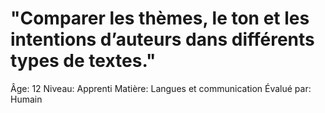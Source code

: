 # "Comparer les thèmes, le ton et les intentions d’auteurs dans différents types de textes."

Âge: 12
Niveau: Apprenti
Matière: Langues et communication
Évalué par: Humain